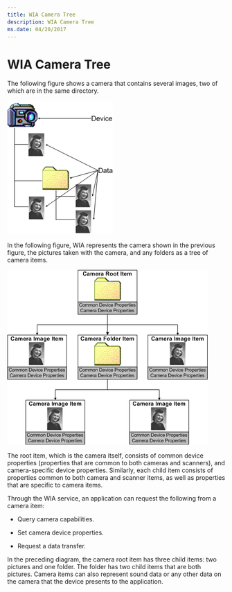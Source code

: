 ```yaml
---
title: WIA Camera Tree
description: WIA Camera Tree
ms.date: 04/20/2017
---
```


# WIA Camera Tree





The following figure shows a camera that contains several images, two of which are in the same directory.

![diagram illustrating a camera with several images, two of which are in the same directory.](images/art-camera.png)

In the following figure, WIA represents the camera shown in the previous figure, the pictures taken with the camera, and any folders as a tree of camera items.

![diagram illustrating how wia represents the camera shown in the previous figure, the pictures taken with the camera, and any folders as a tree of camera items.](images/art-3.png)

The root item, which is the camera itself, consists of common device properties (properties that are common to both cameras and scanners), and camera-specific device properties. Similarly, each child item consists of properties common to both camera and scanner items, as well as properties that are specific to camera items.

Through the WIA service, an application can request the following from a camera item:

-   Query camera capabilities.

-   Set camera device properties.

-   Request a data transfer.

In the preceding diagram, the camera root item has three child items: two pictures and one folder. The folder has two child items that are both pictures. Camera items can also represent sound data or any other data on the camera that the device presents to the application.

 

 




